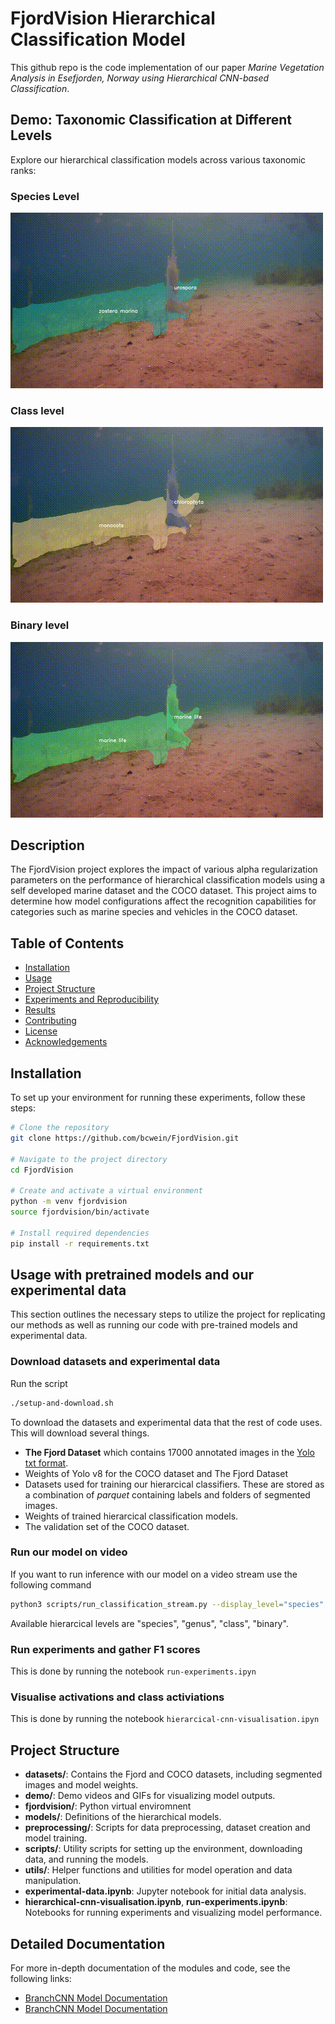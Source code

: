 # FjordVision Hierarchical Classification Model

This github repo is the code implementation of our paper
*Marine Vegetation Analysis in Esefjorden, Norway using Hierarchical CNN-based Classification*.

## Demo: Taxonomic Classification at Different Levels

Explore our hierarchical classification models across various taxonomic ranks:

### Species Level
![Species GIF](demo/output-species.gif)

### Class level
![Species GIF](demo/output-class.gif)

### Binary level
![Species GIF](demo/output-binary.gif)

## Description
The FjordVision project explores the impact of various alpha regularization parameters on the performance of hierarchical classification models using a self developed marine dataset and the COCO dataset. This project aims to determine how model configurations affect the recognition capabilities for categories such as marine species and vehicles in the COCO dataset.

## Table of Contents
- [Installation](#installation)
- [Usage](#usage)
- [Project Structure](#project-structure)
- [Experiments and Reproducibility](#experiments-and-reproducibility)
- [Results](#results)
- [Contributing](#contributing)
- [License](#license)
- [Acknowledgements](#acknowledgements)

## Installation
To set up your environment for running these experiments, follow these steps:
```bash
# Clone the repository
git clone https://github.com/bcwein/FjordVision.git

# Navigate to the project directory
cd FjordVision

# Create and activate a virtual environment
python -m venv fjordvision
source fjordvision/bin/activate

# Install required dependencies
pip install -r requirements.txt
```

## Usage with pretrained models and our experimental data

This section outlines the necessary steps to utilize the project for replicating our methods as well as running our code with pre-trained models and experimental data.

### Download datasets and experimental data

Run the script

```bash
./setup-and-download.sh
```
To download the datasets and experimental data that the rest of code uses.
This will download several things.

- **The Fjord Dataset** which contains 17000 annotated images
in the [Yolo txt format](https://docs.ultralytics.com/datasets/segment/).
- Weights of Yolo v8 for the COCO dataset and The Fjord Dataset
- Datasets used for training our hierarcical classifiers. These are stored as a 
  combination of *parquet* containing labels and folders of segmented images.
- Weights of trained hierarcical classification models. 
- The validation set of the COCO dataset. 

### Run our model on video

If you want to run inference with our model on a video stream use the following
command

```bash
python3 scripts/run_classification_stream.py --display_level="species" --output_path="demo/output-species.mp4"
```

Available hierarcical levels are "species", "genus", "class", "binary".

### Run experiments and gather F1 scores

This is done by running the notebook `run-experiments.ipyn`

### Visualise activations and class activiations

This is done by running the notebook `hierarcical-cnn-visualisation.ipyn`

## Project Structure

- **datasets/**: Contains the Fjord and COCO datasets, including segmented images and model weights.
- **demo/**: Demo videos and GIFs for visualizing model outputs.
- **fjordvision/**: Python virtual enviromnent
- **models/**: Definitions of the hierarchical models.
- **preprocessing/**: Scripts for data preprocessing, dataset creation and model training.
- **scripts/**: Utility scripts for setting up the environment, downloading data, and running the models.
- **utils/**: Helper functions and utilities for model operation and data manipulation.
- **experimental-data.ipynb**: Jupyter notebook for initial data analysis.
- **hierarchical-cnn-visualisation.ipynb**, **run-experiments.ipynb**: Notebooks for running experiments and visualizing model performance.


## Detailed Documentation

For more in-depth documentation of the modules and code, see the following links:
- [BranchCNN Model Documentation](docs/branch_cnn.md)
- [BranchCNN Model Documentation](docs/hierarcical_cnn.md)
